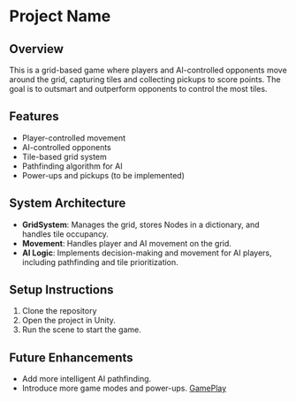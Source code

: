 # Project Name

## Overview
This is a grid-based game where players and AI-controlled opponents move around the grid, capturing tiles and collecting pickups to score points. The goal is to outsmart and outperform opponents to control the most tiles.

## Features
- Player-controlled movement
- AI-controlled opponents
- Tile-based grid system
- Pathfinding algorithm for AI
- Power-ups and pickups (to be implemented)

## System Architecture
- **GridSystem**: Manages the grid, stores Nodes in a dictionary, and handles tile occupancy.
- **Movement**: Handles player and AI movement on the grid.
- **AI Logic**: Implements decision-making and movement for AI players, including pathfinding and tile prioritization.

## Setup Instructions
1. Clone the repository
2. Open the project in Unity.
3. Run the scene to start the game.

## Future Enhancements
- Add more intelligent AI pathfinding.
- Introduce more game modes and power-ups.
  [GamePlay](https://github.com/BabakRaeisi/HopHovac/blob/Master/game.jpg)

